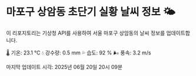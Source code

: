 
# 마포구 상암동 초단기 실황 날씨 정보 🌤️

이 리포지토리는 기상청 API를 사용하여 서울 마포구 상암동의 날씨 정보를 업데이트합니다. 

🌡️ 기온: 23.1 ℃
💧 강수량: 0.5 mm
💦 습도: 92 %
🌬️ 풍속: 3.2 m/s

마지막 업데이트 시각: 2025년 06월 20일 20시 09분    
